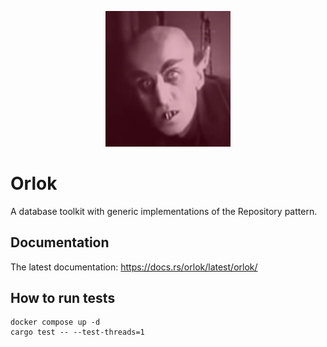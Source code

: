 <p align="center">
    <img src="https://github.com/meowmeowcode/orlok/raw/main/orlok.png" width="200" alt="Orlok" />
</p>

# Orlok

A database toolkit with generic implementations of the Repository pattern.

## Documentation

The latest documentation: https://docs.rs/orlok/latest/orlok/

## How to run tests

```
docker compose up -d
cargo test -- --test-threads=1
```
